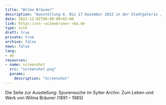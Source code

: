 ```yaml
---
title: "Wilma Bräuner"
description: "Ausstellung 6. Bis 17 Dezember 2022 in der Stadtgalerie „Alte Post“, Westerland"
date: 2022-12-01T00:00:00+02:00
link: https://xn--wilmabruner-r8a.de
type: site
draft: true
private: true
archive: false
news: false
lang:
- de
resources:
- name: screenshot
  src: "screenshot.png"
  params:
    description: "Screenshot"
---
```

Die Seite zur Ausstellung: Spurensuche im Sylter Archiv: Zum Leben und Werk von Wilma Bräuner (1891 – 1985)
